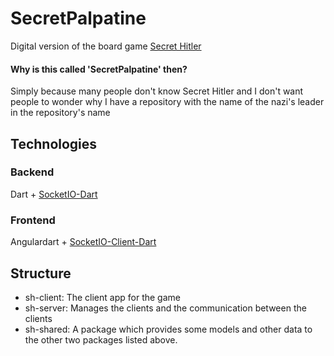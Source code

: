 # SecretPalpatine
Digital version of the board game [Secret Hitler](secrethitler.com)

#### Why is this called 'SecretPalpatine' then?
Simply because many people don't know Secret Hitler and I don't want people to wonder why I have a repository with the name of the nazi's leader in the repository's name

## Technologies
### Backend
Dart + [SocketIO-Dart](https://github.com/rikulo/socket.io-dart)
### Frontend
Angulardart + [SocketIO-Client-Dart](https://github.com/rikulo/socket.io-client-dart)

## Structure
* sh-client: The client app for the game
* sh-server: Manages the clients and the communication between the clients
* sh-shared: A package which provides some models and other data to the other two packages listed above.
